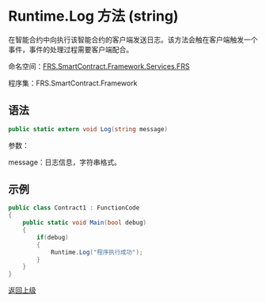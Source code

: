 # Runtime.Log 方法 (string)

在智能合约中向执行该智能合约的客户端发送日志。该方法会触在客户端触发一个事件，事件的处理过程需要客户端配合。

命名空间：[FRS.SmartContract.Framework.Services.FRS](../../FRS.md)

程序集：FRS.SmartContract.Framework

## 语法

```c#
public static extern void Log(string message)
```

参数：

message：日志信息，字符串格式。

## 示例

```c#
public class Contract1 : FunctionCode
{
    public static void Main(bool debug)
    {
        if(debug)
        {
            Runtime.Log("程序执行成功");
        }
    }
}
```



[返回上级](../Runtime.md)